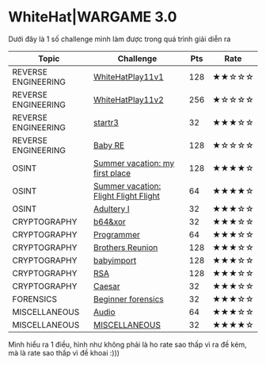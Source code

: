 # WhiteHat|WARGAME 3.0

Dưới đây là 1 số challenge mình làm được trong quá trình giải diễn ra

| Topic | Challenge | Pts | Rate
| --- | --- | --- | --- |
| REVERSE ENGINEERING | [WhiteHatPlay11v1](/solutions/WhiteHatPlay11v1.md)  | 128 | ★★☆☆☆
| REVERSE ENGINEERING | [WhiteHatPlay11v2](/solutions/WhiteHatPlay11v2.md)  | 256 | ★☆☆☆☆
| REVERSE ENGINEERING | [startr3](/solutions/startr3.md)  | 32 | ★★★☆☆
| REVERSE ENGINEERING | [Baby RE](/solutions/Baby-RE.md)  | 128 | ★☆☆☆☆
| OSINT | [Summer vacation: my first place](/solutions/Summer-vacation:-my-first-place.md) | 128 | ★★★★☆
| OSINT | [Summer vacation: Flight Flight Flight](/solutions/Summer-vacation:-Flight-Flight-Flight.md) | 64 | ★★★★☆
| OSINT | [Adultery I](/solutions/Adultery-I.md) | 32 | ★★★☆☆
| CRYPTOGRAPHY | [b64&xor](/solutions/b64&xor.md) | 32 | ★★★☆☆
| CRYPTOGRAPHY | [Programmer](/solutions/Programmer.md) | 64 | ★★★☆☆
| CRYPTOGRAPHY | [Brothers Reunion](/solutions/Brothers-Reunion.md) | 128 | ★★★☆☆
| CRYPTOGRAPHY | [babyimport](/solutions/babyimport.md) | 128 | ★★★☆☆
| CRYPTOGRAPHY | [RSA](/solutions/RSA.md) | 128 | ★★★☆☆
| CRYPTOGRAPHY | [Caesar](/solutions/Caesar.md) | 32 | ★★★☆☆
| FORENSICS | [Beginner forensics](/solutions/Beginner-forensics.md) | 32 | ★★★☆☆
| MISCELLANEOUS | [Audio](/solutions/Audio.md) | 64 | ★★★☆☆
| MISCELLANEOUS | [MISCELLANEOUS](/solutions/Discord-check.md) | 32 | ★★★★☆

Mình hiểu ra 1 điều, hình như không phải là ho rate sao thấp vì ra đề kém, mà là rate sao thấp vì đề khoai :)))
